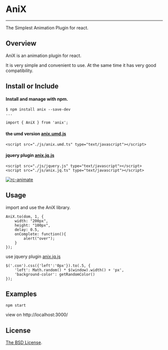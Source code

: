 # AniX
---

The Simplest Animation Plugin for react.

## Overview
AniX is an animation plugin for react.   

It is very simple and convenient to use. At the same time it has very good compatibility.   

## Install or Include

#### Install and manage with npm.

```
$ npm install anix --save-dev
...

import { AniX } from 'anix';
```

#### the umd version [anix.umd.js](https://github.com/a-jie/AniX/blob/master/dist/umd/anix.umd.js)

```
<script src="./js/anix.umd.ts" type="text/javascript"></script>
```

#### jquery plugin [anix.jq.js](https://github.com/a-jie/AniX/blob/master/dist/jq/anix.jq.js)

```
<script src="./js/jquery.js" type="text/javascript"></script>
<script src="./js/anix.jq.ts" type="text/javascript"></script>
```

[![rc-animate](https://nodei.co/npm/anix.png)](https://npmjs.org/package/anix)

## Usage

import and use the AniX library.

```
AniX.to(dom, 1, {
    width: "200px",
    height: "100px",
    delay: 0.5,
    onComplete: function(){
      	alert("over");
    }
});
```
use jquery plugin [anix.jq.js](https://github.com/a-jie/AniX/blob/master/dist/jq/anix.jq.js)

```
$('.con').css({'left':'0px'}).to(.5, {
    'left': Math.random() * $(window).width() + 'px',
    'background-color': getRandomColor()
});
```

## Examples

```
npm start
```
view on http://localhost:3000/

## License

[The BSD License](https://opensource.org/licenses/BSD-3-Clause).
